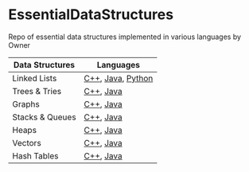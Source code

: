 # EssentialDataStructures
Repo of essential data structures implemented in various languages by Owner

| Data Structures  | Languages        |
| ---------------  | ---------------  | 
| Linked Lists     | [C++](https://www.google.com), [Java](https://www.google.com), [Python](https://www.google.com) |
| Trees & Tries    | [C++](https://www.google.com), [Java](https://www.google.com) |
| Graphs           | [C++](https://www.google.com), [Java](https://www.google.com) |
| Stacks & Queues  | [C++](https://www.google.com), [Java](https://www.google.com) |
| Heaps            | [C++](https://www.google.com), [Java](https://www.google.com) |
| Vectors          | [C++](https://www.google.com), [Java](https://www.google.com) |
| Hash Tables      | [C++](https://www.google.com), [Java](https://www.google.com) |
